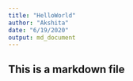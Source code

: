 ```yaml
---
title: "HelloWorld"
author: "Akshita"
date: "6/19/2020"
output: md_document
---
```




## This is a markdown file

